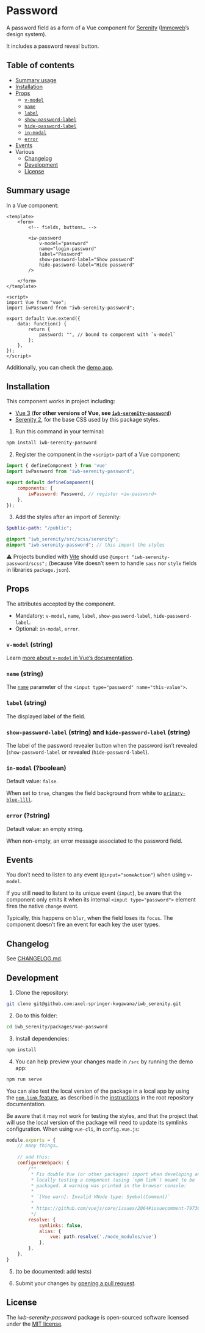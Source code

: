 # Password

A password field as a form of a Vue component for [Serenity](https://github.com/axel-springer-kugawana/iwb_serenity) ([Immoweb](https://immoweb.be)’s design system).

It includes a password reveal button.

## Table of contents

- [Summary usage](#summary-usage)
- [Installation](#installation)
- [Props](#props)
	- [`v-model`](#v-model-string)
	- [`name`](#name-string)
	- [`label`](#label-string)
	- [`show-password-label`](#show-password-label-string-and-hide-password-label-string)
	- [`hide-password-label`](#show-password-label-string-and-hide-password-label-string)
	- [`in-modal`](#in-modal-boolean)
	- [`error`](#error-string)
- [Events](#events)
- Various
	- [Changelog](#changelog)
	- [Development](#development)
	- [License](#license)

## Summary usage

In a Vue component:

```vue
<template>
    <form>
        <!-- fields, buttons… -->

        <iw-password
            v-model="password"
            name="login-password"
            label="Password"
            show-password-label="Show password"
            hide-password-label="Hide password"
        />

    </form>
</template>

<script>
import Vue from "vue";
import iwPassword from "iwb-serenity-password";

export default Vue.extend({
    data: function() {
        return {
            password: "", // bound to component with `v-model`
        };
    },
});
</script>
```

Additionally, you can check the [demo app](src/App.vue).

## Installation

This component works in project including:

- [Vue 3](https://v3.vuejs.org) (**for other versions of Vue, see [`iwb-serenity-password`](https://github.com/axel-springer-kugawana/iwb_serenity/packages/vue-2-password)**)
- [Serenity 2](https://github.com/axel-springer-kugawana/iwb_serenity/tree/b1925e087647ff8b95ce548fe77c5957dedfafa4), for the base CSS used by this package styles.

1. Run this command in your terminal:

```sh
npm install iwb-serenity-password
```

2. Register the component in the `<script>` part of a Vue component:

```js
import { defineComponent } from 'vue'
import iwPassword from "iwb-serenity-password";

export default defineComponent({
    components: {
        iwPassword: Password, // register <iw-password>
    },
});
```

3. Add the styles after an import of Serenity:

```scss
$public-path: "/public";

@import "iwb_serenity/src/scss/serenity";
@import "iwb-serenity-password"; // this import the styles
```

⚠️ Projects bundled with [Vite](https://vitejs.dev) should use `@import "iwb-serenity-password/scss";` (because Vite doesn’t seem to handle `sass` nor `style` fields in libraries `package.json`).

## Props

The attributes accepted by the component.

- Mandatory: `v-model`, `name`, `label`, `show-password-label`, `hide-password-label`.
- Optional: `in-modal`, `error`.

### `v-model` (string)

Learn [more about `v-model` in Vue’s documentation](https://v3.vuejs.org/guide/component-basics.html#using-v-model-on-components).

### `name` (string)

The [`name`](https://developer.mozilla.org/en-US/docs/Web/HTML/Element/Input#attr-name) parameter of the `<input type="password" name="this-value">`.

### `label` (string)

The displayed label of the field.

### `show-password-label` (string) and `hide-password-label` (string)

The label of the password revealer button when the password isn’t revealed (`show-password-label` or revealed (`hide-password-label`).

### `in-modal` (?boolean)

Default value: `false`.

When set to `true`, changes the field background from white to [`primary-blue-llll`](https://github.com/axel-springer-kugawana/iwb_serenity/blob/ce117a3091f92193011d93679e5e0e69d0656130/src/scss/utils/_variables.scss#L31).

### `error` (?string)

Default value: an empty string.

When non-empty, an error message associated to the password field.

## Events

You don’t need to listen to any event (`@input="someAction"`) when using `v-model`.

If you still need to listent to its unique event (`input`), be aware that the component only emits it when its internal `<input type="password">` element fires the native `change` event.

Typically, this happens on `blur`, when the field loses its `focus`. The component doesn’t fire an event for each key the user types.

## Changelog

See [CHANGELOG.md](CHANGELOG.md).

## Development

1. Clone the repository:

```sh
git clone git@github.com:axel-springer-kugawana/iwb_serenity.git
```

2. Go to this folder:

```sh
cd iwb_serenity/packages/vue-password
```

3. Install dependencies:

```sh
npm install
```

4. You can help preview your changes made in `/src`  by running the demo app:

```sh
npm run serve
```

You can also test the local version of the package in a local app by using the [`npm link` feature](https://docs.npmjs.com/cli/v8/commands/npm-link), as described in the [instructions](https://github.com/axel-springer-kugawana/iwb_serenity#test-serenity-in-your-website-whitout-release) in the root repository documentation.

Be aware that it may not work for testing the styles, and that the project that will use the local version of the package will need to update its symlinks configuration. When using `vue-cli`, in `config.vue.js`:

```js
module.exports = {
    // many things…
    
    // add this:
    configureWebpack: {
        /**
         * Fix double Vue (or other packages) import when developing and
         * locally testing a component (using `npm link`) meant to be
         * packaged. A warning was printed in the browser console:
         *
         * `[Vue warn]: Invalid VNode type: Symbol(Comment)`
         *
         * https://github.com/vuejs/core/issues/2064#issuecomment-797365133
         */
        resolve: {
            symlinks: false,
            alias: {
                vue: path.resolve('./node_modules/vue')
            },
        },
    },
}
```

5. (to be documented: add tests)

6. Submit your changes by [opening a pull request](https://github.com/axel-springer-kugawana/iwb_serenity/pulls).

## License

The _iwb-serenity-password_ package is open-sourced software licensed under the [MIT license](LICENSE).
